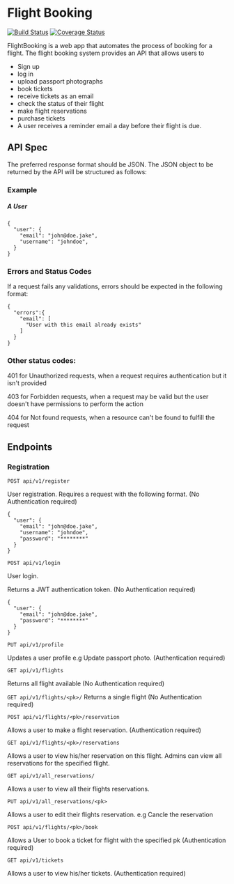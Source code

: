# Flight Booking

[![Build Status](https://travis-ci.org/parseen254/flight-booking-api_django.svg?branch=develop)](https://travis-ci.org/parseen254/flight-booking-api_django)
[![Coverage Status](https://coveralls.io/repos/github/parseen254/flight-booking-api_django/badge.svg?branch=develop)](https://coveralls.io/github/parseen254/flight-booking-api_django?branch=develop)

FlightBooking is a web app that automates the process of booking for a flight.
The flight booking system provides an API that allows users to 

* Sign up
* log in
* upload passport photographs
* book tickets
* receive tickets as an email
* check the status of their flight
* make flight reservations
* purchase tickets
* A user receives a reminder email a day before their flight is due.

## API Spec
The preferred response format should be JSON.
The JSON object to be returned by the API will be structured as follows:
### Example
##### A User 
```source-json
{
  "user": {
    "email": "john@doe.jake",
    "username": "johndoe",
  }
}
```
### Errors and Status Codes
If a request fails any validations, errors should be expected in the following format:
```source-json
{
  "errors":{
    "email": [
      "User with this email already exists"
    ]
  }
}
```
### Other status codes:
401 for Unauthorized requests, when a request requires authentication but it isn't provided

403 for Forbidden requests, when a request may be valid but the user doesn't have permissions to perform the action

404 for Not found requests, when a resource can't be found to fulfill the request

## Endpoints
### Registration

`POST api/v1/register`

User registration.
Requires a request with the following format. (No Authentication required)
```source-json
{
  "user": {
    "email": "john@doe.jake",
    "username": "johndoe",
    "password": "********"
  }
}
```
`POST api/v1/login`

User login.

Returns a JWT authentication token. (No Authentication required)
```source-json
{
  "user": {
    "email": "john@doe.jake",
    "password": "********"
  }
}
```
`PUT api/v1/profile`

Updates a user profile e.g Update passport photo. (Authentication required)

`GET api/v1/flights`

Returns all flight available (No Authentication required)

`GET api/v1/flights/<pk>/`
Returns a single flight (No Authentication required)

`POST api/v1/flights/<pk>/reservation`

Allows a user to make a flight reservation. (Authentication required)

`GET api/v1/flights/<pk>/reservations`

Allows a user to view his/her reservation on this flight.
Admins can view all reservations for the specified flight.

`GET api/v1/all_reservations/`

Allows a user to view all their flights reservations.

`PUT api/v1/all_reservations/<pk>`

Allows a user to edit their flights reservation. e.g Cancle the reservation


`POST api/v1/flights/<pk>/book`

Allows a User to book a ticket for flight with the specified pk (Authentication required)

`GET api/v1/tickets` 

Allows a user to view his/her tickets. (Authentication required)
